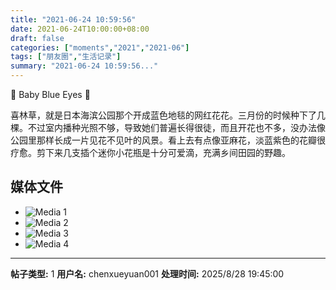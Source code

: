 ```yaml
---
title: "2021-06-24 10:59:56"
date: 2021-06-24T10:00:00+08:00
draft: false
categories: ["moments","2021","2021-06"]
tags: ["朋友圈","生活记录"]
summary: "2021-06-24 10:59:56..."
---
```


💙 Baby Blue Eyes 💙

喜林草，就是日本海滨公园那个开成蓝色地毯的网红花花。三月份的时候种下了几棵。不过室内播种光照不够，导致她们普遍长得很徒，而且开花也不多，没办法像公园里那样长成一片见花不见叶的风景。看上去有点像亚麻花，淡蓝紫色的花瓣很疗愈。剪下来几支插个迷你小花瓶是十分可爱滴，充满乡间田园的野趣。

## 媒体文件

- ![Media 1](/Moments/photos/2021-06-24/202106241059560.jpg)
- ![Media 2](/Moments/photos/2021-06-24/202106241059561.jpg)
- ![Media 3](/Moments/photos/2021-06-24/202106241059562.jpg)
- ![Media 4](/Moments/photos/2021-06-24/202106241059563.jpg)

---

**帖子类型:** 1
**用户名:** chenxueyuan001
**处理时间:** 2025/8/28 19:45:00
